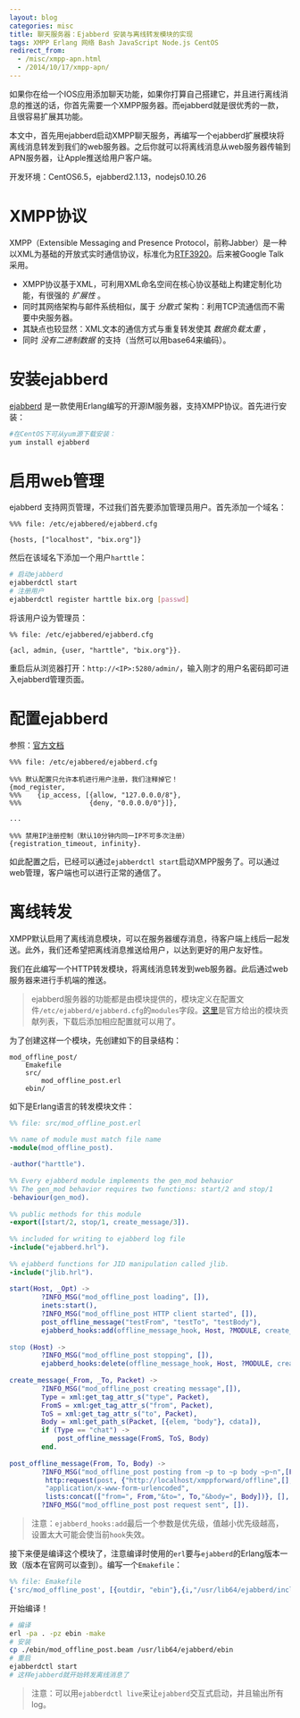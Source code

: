 ```yaml
---
layout: blog
categories: misc
title: 聊天服务器：Ejabberd 安装与离线转发模块的实现
tags: XMPP Erlang 网络 Bash JavaScript Node.js CentOS
redirect_from:
  - /misc/xmpp-apn.html
  - /2014/10/17/xmpp-apn/
---
```


如果你在给一个IOS应用添加聊天功能，如果你打算自己搭建它，并且进行离线消息的推送的话，你首先需要一个XMPP服务器。而ejabberd就是很优秀的一款，且很容易扩展其功能。

本文中，首先用ejabberd启动XMPP聊天服务，再编写一个ejabberd扩展模块将离线消息转发到我们的web服务器。之后你就可以将离线消息从web服务器传输到APN服务器，让Apple推送给用户客户端。

开发环境：CentOS6.5，ejabberd2.1.13，nodejs0.10.26


# XMPP协议

XMPP（Extensible Messaging and Presence Protocol，前称Jabber）是一种以XML为基础的开放式实时通信协议，标准化为[RTF3920](http://www.ietf.org/rfc/rfc3920.txt)。后来被Google Talk采用。

* XMPP协议基于XML，可利用XML命名空间在核心协议基础上构建定制化功能，有很强的 *扩展性* 。
* 同时其网络架构与邮件系统相似，属于 *分散式* 架构：利用TCP流通信而不需要中央服务器。
* 其缺点也较显然：XML文本的通信方式与重复转发使其 *数据负载太重* ，
* 同时 *没有二进制数据* 的支持（当然可以用base64来编码）。

# 安装ejabberd

[ejabberd](http://www.process-one.net/en/ejabberd) 是一款使用Erlang编写的开源IM服务器，支持XMPP协议。首先进行安装：

```bash
#在CentOS下可从yum源下载安装：
yum install ejabberd
```

# 启用web管理

ejabberd 支持网页管理，不过我们首先要添加管理员用户。首先添加一个域名：

```
%%% file: /etc/ejabbered/ejabberd.cfg

{hosts, ["localhost", "bix.org"]}
```

然后在该域名下添加一个用户`harttle`：

```bash
# 启动ejabberd
ejabberdctl start       
# 注册用户
ejabberdctl register harttle bix.org [passwd]
```

将该用户设为管理员：

```
%% file: /etc/ejabbered/ejabberd.cfg

{acl, admin, {user, "harttle", "bix.org"}}.
```

重启后从浏览器打开：`http://<IP>:5280/admin/`，输入刚才的用户名密码即可进入ejabberd管理页面。


# 配置ejabberd

参照：[官方文档](http://www.process-one.net/docs/ejabberd/guide_en.html)

```
%%% file: /etc/ejabbered/ejabberd.cfg

%%% 默认配置只允许本机进行用户注册，我们注释掉它！
{mod_register,
%%%    {ip_access, [{allow, "127.0.0.0/8"},
%%%                 {deny, "0.0.0.0/0"}]},

...

%%% 禁用IP注册控制（默认10分钟内同一IP不可多次注册）
{registration_timeout, infinity}.
```

如此配置之后，已经可以通过`ejabberdctl start`启动XMPP服务了。可以通过web管理，客户端也可以进行正常的通信了。

# 离线转发

XMPP默认启用了离线消息模块，可以在服务器缓存消息，待客户端上线后一起发送。此外，我们还希望把离线消息推送给用户，以达到更好的用户友好性。

我们在此编写一个HTTP转发模块，将离线消息转发到web服务器。此后通过web服务器来进行手机端的推送。

> ejabberd服务器的功能都是由模块提供的，模块定义在配置文件`/etc/ejabberd/ejabberd.cfg`的`modules`字段。[这里](https://www.ejabberd.im/contributions)是官方给出的模块贡献列表，下载后添加相应配置就可以用了。

为了创建这样一个模块，先创建如下的目录结构：

```
mod_offline_post/
    Emakefile
    src/
        mod_offline_post.erl
    ebin/
```

如下是Erlang语言的转发模块文件：

```erlang
%% file: src/mod_offline_post.erl

%% name of module must match file name
-module(mod_offline_post).
 
-author("harttle").
 
%% Every ejabberd module implements the gen_mod behavior
%% The gen_mod behavior requires two functions: start/2 and stop/1
-behaviour(gen_mod).
 
%% public methods for this module
-export([start/2, stop/1, create_message/3]).
 
%% included for writing to ejabberd log file
-include("ejabberd.hrl").
 
%% ejabberd functions for JID manipulation called jlib.
-include("jlib.hrl").
 
start(Host, _Opt) -> 
        ?INFO_MSG("mod_offline_post loading", []),
        inets:start(),
        ?INFO_MSG("mod_offline_post HTTP client started", []),
        post_offline_message("testFrom", "testTo", "testBody"),
        ejabberd_hooks:add(offline_message_hook, Host, ?MODULE, create_message, 10).   
 
stop (Host) -> 
        ?INFO_MSG("mod_offline_post stopping", []),
        ejabberd_hooks:delete(offline_message_hook, Host, ?MODULE, create_message, 10).
 
create_message(_From, _To, Packet) ->
        ?INFO_MSG("mod_offline_post creating message",[]),
        Type = xml:get_tag_attr_s("type", Packet),
        FromS = xml:get_tag_attr_s("from", Packet),
        ToS = xml:get_tag_attr_s("to", Packet),
        Body = xml:get_path_s(Packet, [{elem, "body"}, cdata]),
        if (Type == "chat") ->
            post_offline_message(FromS, ToS, Body)
        end.
 
post_offline_message(From, To, Body) ->
        ?INFO_MSG("mod_offline_post posting from ~p to ~p body ~p~n",[From, To, Body]),
         http:request(post, {"http://localhost/xmppforward/offline",[], 
         "application/x-www-form-urlencoded",
         lists:concat(["from=", From,"&to=", To,"&body=", Body])}, [], []),
        ?INFO_MSG("mod_offline_post post request sent", []).
```

> 注意：`ejabberd_hooks:add`最后一个参数是优先级，值越小优先级越高，设置太大可能会使当前`hook`失效。

接下来便是编译这个模块了，注意编译时使用的`erl`要与`ejabberd`的Erlang版本一致（版本在官网可以查到）。编写一个`Emakefile`：

```erlang
%% file: Emakefile
{'src/mod_offline_post', [{outdir, "ebin"},{i,"/usr/lib64/ejabberd/include/"}]}.
```

开始编译！

```bash
# 编译
erl -pa . -pz ebin -make
# 安装
cp ./ebin/mod_offline_post.beam /usr/lib64/ejabberd/ebin
# 重启
ejabberdctl start
# 这样ejabberd就开始转发离线消息了
```
> 注意：可以用`ejabberdctl live`来让`ejabberd`交互式启动，并且输出所有log。
